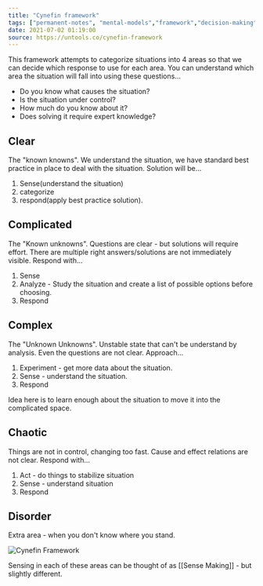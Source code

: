 ```yaml
---
title: "Cynefin framework"
tags: ["permanent-notes", "mental-models","framework","decision-making", "sense-making" ]
date: 2021-07-02 01:19:00
source: https://untools.co/cynefin-framework
---
```


This framework attempts to categorize situations into 4 areas so that we can decide which response to use for each area. You can understand which area the situation will fall into using these questions...

- Do you know what causes the situation?
- Is the situation under control?
- How much do you know about it?
- Does solving it require expert knowledge?

## Clear

The "known knowns". We understand the situation, we have standard best practice in place to deal with the situation. Solution will be...

1. Sense(understand the situation)
2. categorize
3. respond(apply best practice solution).

## Complicated

The "Known unknowns". Questions are clear - but solutions will require effort. There are multiple right answers/solutions are not immediately visible. Respond with...

1. Sense
2. Analyze - Study the situation and create a list of possible options before choosing.
3. Respond

## Complex

The "Unknown Unknowns". Unstable state that can't be understand by analysis. Even the questions are not clear. Approach...

1. Experiment - get more data about the situation.
2. Sense - understand the situation.
3. Respond

Idea here is to learn enough about the situation to move it into the complicated space.

## Chaotic

Things are not in control, changing too fast. Cause and effect relations are not clear. Respond with...

1. Act - do things to stabilize situation
2. Sense - understand situation
3. Respond

## Disorder

Extra area - when you don't know where you stand.

![Cynefin Framework](https://assets-us-01.kc-usercontent.com/c6e42f10-0ed4-0062-585c-b740aa1ad46c/82b28ac4-2628-454b-b630-d717439a6933/Cynefin18FEB2021.png)

Sensing in each of these areas can be thought of as [[Sense Making]] - but slightly different.